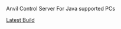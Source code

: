 Anvil Control Server
For Java supported PCs

[Latest Build](http://hodgeproject.com/anvil/builds/AnvilControlServer/)

